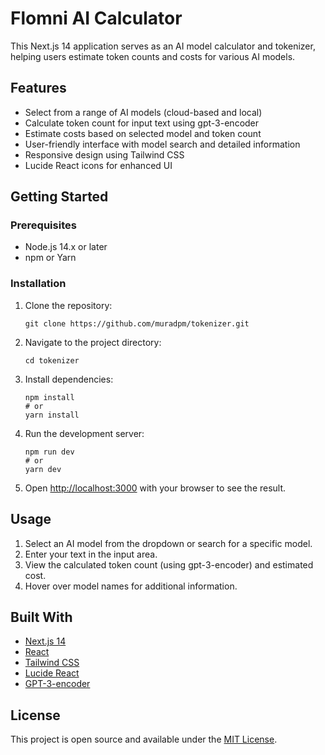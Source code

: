 # Flomni AI Calculator

This Next.js 14 application serves as an AI model calculator and tokenizer, helping users estimate token counts and costs for various AI models.

## Features

- Select from a range of AI models (cloud-based and local)
- Calculate token count for input text using gpt-3-encoder
- Estimate costs based on selected model and token count
- User-friendly interface with model search and detailed information
- Responsive design using Tailwind CSS
- Lucide React icons for enhanced UI

## Getting Started

### Prerequisites

- Node.js 14.x or later
- npm or Yarn

### Installation

1. Clone the repository:

   ```
   git clone https://github.com/muradpm/tokenizer.git
   ```

2. Navigate to the project directory:

   ```
   cd tokenizer
   ```

3. Install dependencies:

   ```
   npm install
   # or
   yarn install
   ```

4. Run the development server:

   ```
   npm run dev
   # or
   yarn dev
   ```

5. Open [http://localhost:3000](http://localhost:3000) with your browser to see the result.

## Usage

1. Select an AI model from the dropdown or search for a specific model.
2. Enter your text in the input area.
3. View the calculated token count (using gpt-3-encoder) and estimated cost.
4. Hover over model names for additional information.

## Built With

- [Next.js 14](https://nextjs.org/)
- [React](https://reactjs.org/)
- [Tailwind CSS](https://tailwindcss.com/)
- [Lucide React](https://lucide.dev/)
- [GPT-3-encoder](https://www.npmjs.com/package/gpt-3-encoder)

## License

This project is open source and available under the [MIT License](LICENSE).
